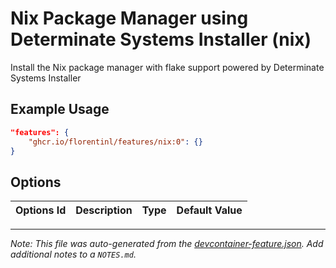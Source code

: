 
# Nix Package Manager using Determinate Systems Installer (nix)

Install the Nix package manager with flake support powered by Determinate Systems Installer

## Example Usage

```json
"features": {
    "ghcr.io/florentinl/features/nix:0": {}
}
```

## Options

| Options Id | Description | Type | Default Value |
|-----|-----|-----|-----|




---

_Note: This file was auto-generated from the [devcontainer-feature.json](https://github.com/florentinl/features/blob/main/devcontainers/nix/devcontainer-feature.json).  Add additional notes to a `NOTES.md`._

